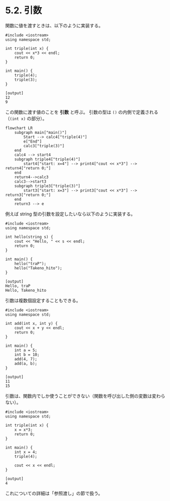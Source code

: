 # 5.2. 引数

関数に値を渡すときは、以下のように実装する。

```cpp:line-numbers
#include <iostream>
using namespace std;

int triple(int x) {
    cout << x*3 << endl;
    return 0;
}

int main() {
    triple(4);
    triple(3);
}
```

```
[output]
12
9
```

この関数に渡す値のことを **引数** と呼ぶ。
引数の型は `()` の内側で定義される（`(int x)` の部分）。

```mermaid
flowchart LR
    subgraph main["main()"]
        Start --> calc4["triple(4)"]
        e["End"]
        calc3["triple(3)"]
    end
    calc4 --> start4
    subgraph triple4["triple(4)"]
        start4["start: x=4"] --> print4["cout << x*3"] --> return4["return 0;"]
    end
    return4-->calc3
    calc3-->start3
    subgraph triple3["triple(3)"]
        start3["start: x=3"] --> print3["cout << x*3"] --> return3["return 0;"]
    end
    return3 --> e
```

例えば string 型の引数を設定したいなら以下のように実装する。

```cpp:line-numbers
#include <iostream>
using namespace std;

int hello(string s) {
    cout << "Hello, " << s << endl;
    return 0;
}

int main() {
    hello("traP");
    hello("Takeno_hito");
}
```

```
[output]
Hello, traP
Hello, Takeno_hito
```

引数は複数個設定することもできる。

```cpp:line-numbers
#include <iostream>
using namespace std;

int add(int x, int y) {
    cout << x + y << endl;
    return 0;
}

int main() {
    int a = 5;
    int b = 10;
    add(4, 7);
    add(a, b);
}
```

```
[output]
11
15
```

引数は、関数内でしか使うことができない（関数を呼び出した側の変数は変わらない）。

```cpp:line-numbers
#include <iostream>
using namespace std;

int triple(int x) {
    x = x*3;
    return 0;
}

int main() {
    int x = 4;
    triple(4);

    cout << x << endl;
}

```

```
[output]
4
```

これについての詳細は「参照渡し」の節で扱う。

    
